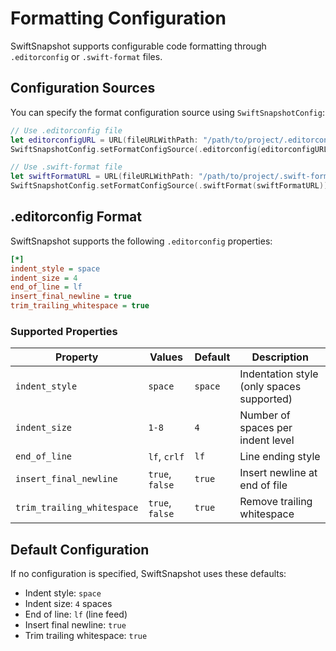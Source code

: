 # Formatting Configuration

SwiftSnapshot supports configurable code formatting through `.editorconfig` or `.swift-format` files.

## Configuration Sources

You can specify the format configuration source using `SwiftSnapshotConfig`:

```swift
// Use .editorconfig file
let editorconfigURL = URL(fileURLWithPath: "/path/to/project/.editorconfig")
SwiftSnapshotConfig.setFormatConfigSource(.editorconfig(editorconfigURL))

// Use .swift-format file
let swiftFormatURL = URL(fileURLWithPath: "/path/to/project/.swift-format")
SwiftSnapshotConfig.setFormatConfigSource(.swiftFormat(swiftFormatURL))
```

## .editorconfig Format

SwiftSnapshot supports the following `.editorconfig` properties:

```ini
[*]
indent_style = space
indent_size = 4
end_of_line = lf
insert_final_newline = true
trim_trailing_whitespace = true
```

### Supported Properties

| Property | Values | Default | Description |
|----------|--------|---------|-------------|
| `indent_style` | `space` | `space` | Indentation style (only spaces supported) |
| `indent_size` | `1-8` | `4` | Number of spaces per indent level |
| `end_of_line` | `lf`, `crlf` | `lf` | Line ending style |
| `insert_final_newline` | `true`, `false` | `true` | Insert newline at end of file |
| `trim_trailing_whitespace` | `true`, `false` | `true` | Remove trailing whitespace |

## Default Configuration

If no configuration is specified, SwiftSnapshot uses these defaults:

- Indent style: `space`
- Indent size: `4` spaces
- End of line: `lf` (line feed)
- Insert final newline: `true`
- Trim trailing whitespace: `true`
